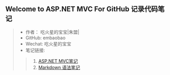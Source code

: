 ## Welcome to ASP.NET MVC For GitHub 记录代码笔记 

>- 作者：  吃火星的宝宝|朱盟|  
>- GitHub: embaobao  
>- Wechat: 吃火星的宝宝  
>- 笔记链接:
>>1. [ASP.NET MVC笔记](https://github.com/embaobao/MVCDemo/blob/master/note.md "点击查看" ) 
>>1. [Markdown 语法笔记](https://github.com/embaobao/MVCDemo/blob/master/MarkDownNote.md "点击查看" ) 
>>
>>    
